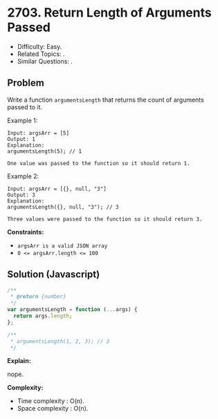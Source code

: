 # 2703. Return Length of Arguments Passed

- Difficulty: Easy.
- Related Topics: .
- Similar Questions: .

## Problem

Write a function `argumentsLength` that returns the count of arguments passed to it.

Example 1:

```
Input: argsArr = [5]
Output: 1
Explanation:
argumentsLength(5); // 1

One value was passed to the function so it should return 1.
```

Example 2:

```
Input: argsArr = [{}, null, "3"]
Output: 3
Explanation:
argumentsLength({}, null, "3"); // 3

Three values were passed to the function so it should return 3.
```

**Constraints:**

- `argsArr is a valid JSON array`
- `0 <= argsArr.length <= 100`

## Solution (Javascript)

```javascript
/**
 * @return {number}
 */
var argumentsLength = function (...args) {
  return args.length;
};

/**
 * argumentsLength(1, 2, 3); // 3
 */
```

**Explain:**

nope.

**Complexity:**

- Time complexity : O(n).
- Space complexity : O(n).
